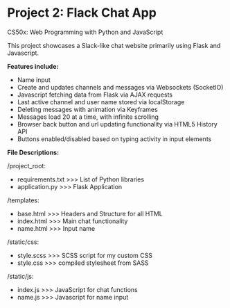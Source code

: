 # Project 2: Flack Chat App

CS50x: Web Programming with Python and JavaScript

This project showcases a Slack-like chat website primarily using Flask and Javascript.

<b>Features include:</b>
 - Name input
 - Create and updates channels and messages via Websockets (SocketIO)
 - Javascript fetching data from Flask via AJAX requests
 - Last active channel and user name stored via localStorage
 - Deleting messages with animation via Keyframes
 - Messages load 20 at a time, with infinite scrolling
 - Browser back button and url updating functionality via HTML5 History API
 - Buttons enabled/disabled based on typing activity in input elements

<b>File Descriptions:</b>

/project_root:
 - requirements.txt >>> List of Python libraries
 - application.py >>> Flask Application

/templates:
 - base.html >>> Headers and Structure for all HTML
 - index.html >>> Main chat functionality
 - name.html >>> Input name

/static/css:
 - style.scss >>> SCSS script for my custom CSS
 - style.css >>> compiled stylesheet from SASS

/static/js:
 - index.js >>> JavaScript for chat functions
 - name.js >>> Javascript for name input

